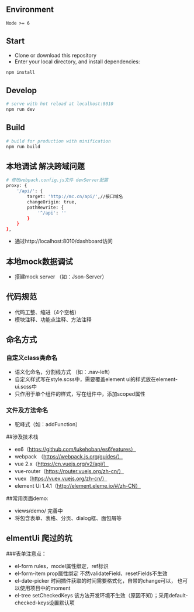
## Environment

`Node >= 6`

## Start

 - Clone or download this repository
 - Enter your local directory, and install dependencies:

``` bash
npm install
```

## Develop

``` bash
# serve with hot reload at localhost:8010
npm run dev
```

## Build

``` bash
# build for production with minification
npm run build
```
## 本地调试 解决跨域问题 

``` bash
# 修改webpack.config.js文件 devServer配置
proxy: {
    '/api/': {
        target: 'http://mc.cn/api/',//接口域名
        changeOrigin: true,
        pathRewrite: {
            '^/api': ''
        }
    }
},
```
- 通过http://localhost:8010/dashboard访问

## 本地mock数据调试
- 搭建mock server （如：Json-Server）

## 代码规范
- 代码工整、缩进（4个空格）
- 模块注释、功能点注释、方法注释

## 命名方式
### 自定义class类命名
- 语义化命名，分割线方式 （如：.nav-left）
- 自定义样式写在style.scss中，需要覆盖element ui的样式放在element-ui.scss中
- 只作用于单个组件的样式，写在组件中，添加scoped属性
### 文件及方法命名
- 驼峰式（如：addFunction）

##涉及技术栈
- es6（https://github.com/lukehoban/es6features）
- webpack （https://webpack.js.org/guides/）
- vue 2.x（https://cn.vuejs.org/v2/api/）
- vue-router（https://router.vuejs.org/zh-cn/）
- vuex（https://vuex.vuejs.org/zh-cn/）
- element Ui 1.4.1（http://element.eleme.io/#/zh-CN）

##常用页面demo: 
- views/demo/ 完善中
- 将包含表单、表格、分页、dialog框、面包屑等

## elmentUi 爬过的坑
###表单注意点：
- el-form rules，model属性绑定，ref标识
- el-form-item prop属性绑定 不然validateField、resetFields不生效
- el-date-picker 时间插件获取的时间需要格式化，自带的change可以，
也可以使用项目中的moment
- el-tree setCheckedKeys 该方法开发环境不生效（原因不知）；采用default-checked-keys设置默认项

